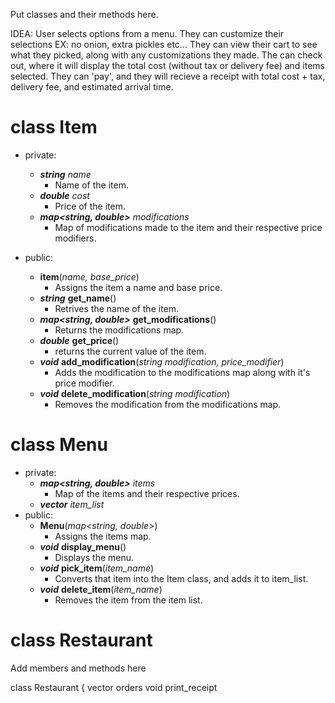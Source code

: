 Put classes and their methods here.

IDEA: 
User selects options from a menu.
They can customize their selections EX: no onion, extra pickles etc...
They can view their cart to see what they picked, along with any customizations they made.
The can check out, where it will display the total cost (without tax or delivery fee) and items selected.
They can 'pay', and they will recieve a receipt with total cost + tax, delivery fee, and estimated arrival time. 

# class Item 
- private:
    - ***string*** *name*
      - Name of the item.
    - ***double*** *cost*
      - Price of the item.
    - ***map<string, double>*** *modifications*
      - Map of modifications made to the item and their respective price modifiers.

- public:
  - **item**(*name, base_price*)
      - Assigns the item a name and base price.
  - ***string*** **get_name**()
      - Retrives the name of the item.
  - ***map<string, double>*** **get_modifications**()
      - Returns the modifications map.
  - ***double*** **get_price**()
      - returns the current value of the item.
  - ***void*** **add_modification**(*string modification, price_modifier*)
      - Adds the modification to the modifications map along with it's price modifier.
  - ***void*** **delete_modification**(*string modification*)
      - Removes the modification from the modifications map.

# class Menu 
- private:
  - ***map<string, double>*** *items*
      - Map of the items and their respective prices.
  - ***vector<Item>*** *item_list*
- public:
  - **Menu**(*map<string, double>*)
      - Assigns the items map.
  - ***void*** **display_menu**()
      - Displays the menu.
  - ***void*** **pick_item**(*item_name*)
      - Converts that item into the Item class, and adds it to item_list.
  - ***void*** **delete_item**(*item_name*)
      - Removes the item from the item list.
      
 # class Restaurant
 Add members and methods here



class Restaurant {
vector<item> orders
void print_receipt
